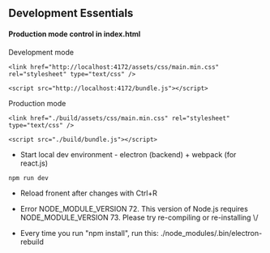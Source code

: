 ## Development Essentials

#### Production mode control in index.html

Development mode
```
<link href="http://localhost:4172/assets/css/main.min.css" rel="stylesheet" type="text/css" />
```
```
<script src="http://localhost:4172/bundle.js"></script>
```
Production mode
```
<link href="./build/assets/css/main.min.css" rel="stylesheet" type="text/css" />
```
```
<script src="./build/bundle.js"></script>
```
* Start local dev environment - electron (backend) + webpack (for react.js)
```
npm run dev
```
* Reload fronent after changes with Ctrl+R

* Error
NODE_MODULE_VERSION 72. This version of Node.js requires NODE_MODULE_VERSION 73. Please try re-compiling or re-installing \\/
* Every time you run "npm install", run this:
./node_modules/.bin/electron-rebuild
